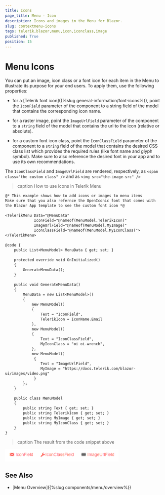 ```yaml
---
title: Icons
page_title: Menu - Icon
description: Icons and images in the Menu for Blazor.
slug: contextmenu-icons
tags: telerik,blazor,menu,icon,iconclass,image
published: True
position: 15
---
```


# Menu Icons

You can put an image, icon class or a font icon for each item in the Menu to illustrate its purpose for your end users. To apply them, use the following properties:

* for a [Telerik font icon]({%slug general-information/font-icons%}), point the `IconField` parameter of the component to a string field of the model that contains the corresponding icon name.

* for a raster image, point the `ImageUrlField` parameter of the component to a `string` field of the model that contains the url to the icon (relative or absolute).

* for a custom font icon class, point the `IconClassField` parameter of the component to a `string` field of the model that contains the desired CSS class list which provides the required rules (like font name and glyph symbol). Make sure to also reference the desired font in your app and to use its own recommendations.

The `IconClassField` and `ImageUrlField` are rendered, respectively, as `<span class="the custom class" />` and as `<img src="the-image-src" />`

>caption How to use icons in Telerik Menu

````CSHTML
@* This example shows how to add icons or images to menu items
Make sure that you also refernce the OpenIconic font that comes with the Blazor App template to see the custom font icon *@

<TelerikMenu Data="@MenuData"
             IconField="@nameof(MenuModel.TelerikIcon)"
             ImageUrlField="@nameof(MenuModel.MyImage)"
             IconClassField="@nameof(MenuModel.MyIconClass)">
</TelerikMenu>

@code {
    public List<MenuModel> MenuData { get; set; }

    protected override void OnInitialized()
    {
        GenerateMenuData();
    }

    public void GenerateMenuData()
    {
        MenuData = new List<MenuModel>()
        {
            new MenuModel()
            {
                Text = "IconField",
                TelerikIcon = IconName.Email
            },
            new MenuModel()
            {
                Text = "IconClassField",
                MyIconClass = "oi oi-wrench",
            },
            new MenuModel()
             {
                Text = "ImageUrlField",
                MyImage = "https://docs.telerik.com/blazor-ui/images/video.png"
             }
        };
    }

    public class MenuModel
    {
        public string Text { get; set; }
        public string TelerikIcon { get; set; }
        public string MyImage { get; set; }
        public string MyIconClass { get; set; }
    }
}
````

>caption The result from the code snippet above

![icons](images/icons.png)

## See Also

  * [Menu Overview]({%slug components/menu/overview%})

